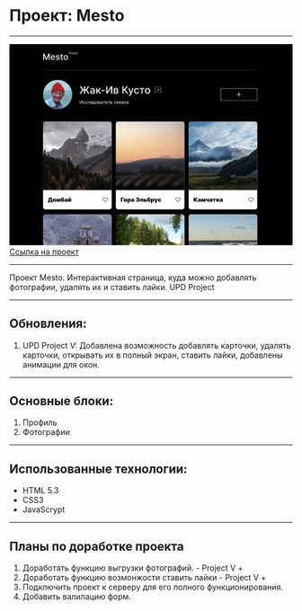 # Проект: Mesto
------------------
![Screenshot of page](./images/mesto.png)
[Ссылка на проект](https://thebarbakov.github.io/mesto/index.html)
***

Проект Mesto. Интерактивная страница, куда можно добавлять фотографии, удалять их и ставить лайки.
UPD Project 

***
## Обновления:
1. UPD Project V: Добавлена возможность добавлять карточки, удалять карточки, открывать их в полный экран, ставить лайки, добавлены анимации для окон.

***
## Основные блоки:
1. Профиль
2. Фотографии
***
## Использованные технологии:
* HTML 5.3
* CSS3
* JavaScrypt
***
## Планы по доработке проекта
1. Доработать функцию выгрузки фотографий. - Project V +
2. Доработать функцию возмонжости ставить лайки - Project V +
3. Подключить проект к серверу для его полного функционирования. 
4. Добавить валилацию форм.

